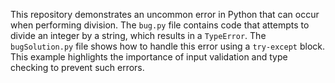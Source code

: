 This repository demonstrates an uncommon error in Python that can occur when performing division. The `bug.py` file contains code that attempts to divide an integer by a string, which results in a `TypeError`. The `bugSolution.py` file shows how to handle this error using a `try-except` block. This example highlights the importance of input validation and type checking to prevent such errors. 